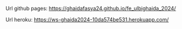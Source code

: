 Url github pages: 
https://ghaidafasya24.github.io/fe_ulbighaida_2024/

Url heroku:
https://ws-ghaida2024-10da574be531.herokuapp.com/